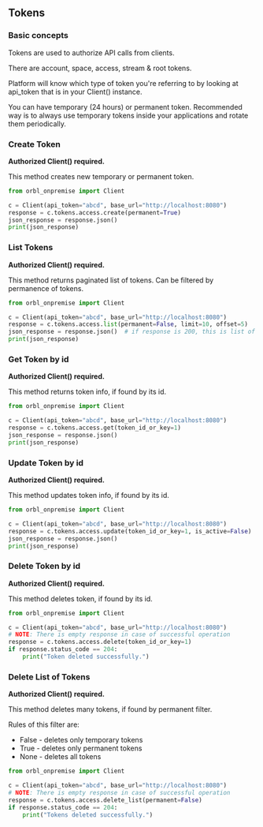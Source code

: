 ## Tokens

### Basic concepts

Tokens are used to authorize API calls from clients.

There are account, space, access, stream & root tokens.

Platform will know which type of token you're referring to by looking at api_token that is in your Client() instance.

You can have temporary (24 hours) or permanent token. Recommended way is to always use temporary tokens inside your applications and rotate them periodically.

### Create Token

__Authorized Client() required.__

This method creates new temporary or permanent token.

```python
from orbl_onpremise import Client

c = Client(api_token="abcd", base_url="http://localhost:8080")
response = c.tokens.access.create(permanent=True)
json_response = response.json()
print(json_response)
```

### List Tokens

__Authorized Client() required.__

This method returns paginated list of tokens. 
Can be filtered by permanence of tokens.



```python
from orbl_onpremise import Client

c = Client(api_token="abcd", base_url="http://localhost:8080")
response = c.tokens.access.list(permanent=False, limit=10, offset=5)
json_response = response.json()  # if response is 200, this is list of dicts
print(json_response)
```

### Get Token by id

__Authorized Client() required.__

This method returns token info, if found by its id.

```python
from orbl_onpremise import Client

c = Client(api_token="abcd", base_url="http://localhost:8080")
response = c.tokens.access.get(token_id_or_key=1)
json_response = response.json()
print(json_response)
```

### Update Token by id

__Authorized Client() required.__

This method updates token info, if found by its id.

```python
from orbl_onpremise import Client

c = Client(api_token="abcd", base_url="http://localhost:8080")
response = c.tokens.access.update(token_id_or_key=1, is_active=False)
json_response = response.json()
print(json_response)
```

### Delete Token by id

__Authorized Client() required.__

This method deletes token, if found by its id.

```python
from orbl_onpremise import Client

c = Client(api_token="abcd", base_url="http://localhost:8080")
# NOTE: There is empty response in case of successful operation
response = c.tokens.access.delete(token_id_or_key=1)
if response.status_code == 204:
    print("Token deleted successfully.")
```

### Delete List of Tokens

__Authorized Client() required.__

This method deletes many tokens, if found by permanent filter.

Rules of this filter are:
* False - deletes only temporary tokens
* True - deletes only permanent tokens
* None - deletes all tokens

```python
from orbl_onpremise import Client

c = Client(api_token="abcd", base_url="http://localhost:8080")
# NOTE: There is empty response in case of successful operation
response = c.tokens.access.delete_list(permanent=False)
if response.status_code == 204:
    print("Tokens deleted successfully.")
```